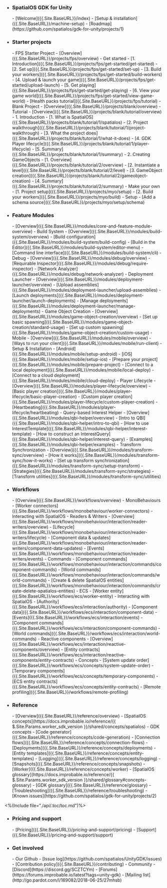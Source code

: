 ---
---
- <h3>SpatialOS GDK for Unity</h3>
    - [Welcome]({{.Site.BaseURL}}/index)
    - [Setup & installation]({{.Site.BaseURL}}/machine-setup)
    - [Roadmap](https://github.com/spatialos/gdk-for-unity/projects/1)
- <h3>Starter projects</h3>
    - FPS Starter Project
        - [Overview]({{.Site.BaseURL}}/projects/fps/overview)
        - Get started
            - [1. Introduction]({{.Site.BaseURL}}/projects/fps/get-started/get-started)
            - [2. Set up]({{.Site.BaseURL}}/projects/fps/get-started/set-up)
            - [3. Build your workers]({{.Site.BaseURL}}/projects/fps/get-started/build-workers)
            - [4. Upload & launch your game]({{.Site.BaseURL}}/projects/fps/get-started/upload-launch)
            - [5. Get playing]({{.Site.BaseURL}}/projects/fps/get-started/get-playing)
            - [6. View your game world]({{.Site.BaseURL}}/projects/fps/get-started/view-game-world)
        - [Health packs tutorial]({{.Site.BaseURL}}/projects/fps/tutorial)
    - Blank Project
        - [Overview]({{.Site.BaseURL}}/projects/blank/overview)
        - Tutorial
            - [Overview]({{.Site.BaseURL}}/projects/blank/tutorial/overview)
            - 1. Introduction
                - [1. What is SpatialOS]({{.Site.BaseURL}}/projects/blank/tutorial/1/spatialos)
                - [2. Project walkthrough]({{.Site.BaseURL}}/projects/blank/tutorial/1/project-walkthrough)
                - [3. What the project does]({{.Site.BaseURL}}/projects/blank/tutorial/1/what-it-does)
                - [4. GDK Player lifecycle]({{.Site.BaseURL}}/projects/blank/tutorial/1/player-lifecycle)
                - [5. Summary]({{.Site.BaseURL}}/projects/blank/tutorial/1/summary)
            - 2. Creating GameObjects
                - [1. Overview]({{.Site.BaseURL}}/projects/blank/tutorial/2/overview)
                - [2. Instantiate a level]({{.Site.BaseURL}}/projects/blank/tutorial/2/level)
                - [3. GameObject creation]({{.Site.BaseURL}}/projects/blank/tutorial/2/gameobject-creation)
                - [4. Summary]({{.Site.BaseURL}}/projects/blank/tutorial/2/summary)
    - Make your own
        - [1. Project setup]({{.Site.BaseURL}}/projects/myo/setup)
        - [2. Build your workers]({{.Site.BaseURL}}/projects/myo/build)
        - Setup
            - [Add a schema source]({{.Site.BaseURL}}/projects/myo/setup/schema)
- <h3>Feature Modules</h3>
    - [Overview]({{.Site.BaseURL}}/modules/core-and-feature-module-overview)
    - Build System
        - [Overview]({{.Site.BaseURL}}/modules/build-system/overview)
        - [Build configuration]({{.Site.BaseURL}}/modules/build-system/build-config)
        - [Build in the Editor]({{.Site.BaseURL}}/modules/build-system/editor-menu)
        - [Command line interface]({{.Site.BaseURL}}/modules/build-system/cli)
    - Debug
        - [Overview]({{.Site.BaseURL}}/modules/debug/overview)
        - [Requirable Inspector]({{.Site.BaseURL}}/modules/debug/require-inspector)
        - [Network Analyzer]({{.Site.BaseURL}}/modules/debug/network-analyzer)
    - Deployment Launcher
        - [Overview]({{.Site.BaseURL}}/modules/deployment-launcher/overview)
        - [Upload assemblies]({{.Site.BaseURL}}/modules/deployment-launcher/upload-assemblies)
        - [Launch deployments]({{.Site.BaseURL}}/modules/deployment-launcher/launch-deployments)
        - [Manage deployments]({{.Site.BaseURL}}/modules/deployment-launcher/manage-deployments)
    - Game Object Creation
        - [Overview]({{.Site.BaseURL}}/modules/game-object-creation/overview)
        - [Set up basic spawning]({{.Site.BaseURL}}/modules/game-object-creation/standard-usage)
        - [Set up custom spawning]({{.Site.BaseURL}}/modules/game-object-creation/custom-usage)
    - Mobile
        - [Overview]({{.Site.BaseURL}}/modules/mobile/overview)
        - [Ways to run your client]({{.Site.BaseURL}}/modules/mobile/run-client)
        - Setup & Installation
            - [Android]({{.Site.BaseURL}}/modules/mobile/setup-android)
            - [iOS]({{.Site.BaseURL}}/modules/mobile/setup-ios)
        - [Prepare your project]({{.Site.BaseURL}}/modules/mobile/prepare-project)
        - [Connect to a local deployment]({{.Site.BaseURL}}/modules/mobile/local-deploy)
        - [Connect to a cloud deployment]({{.Site.BaseURL}}/modules/mobile/cloud-deploy)
    - Player Lifecycle
        - [Overview]({{.Site.BaseURL}}/modules/player-lifecycle/overview)
        - [Basic player creation]({{.Site.BaseURL}}/modules/player-lifecycle/basic-player-creation)
        - [Custom player creation]({{.Site.BaseURL}}/modules/player-lifecycle/custom-player-creation)
        - [Heartbeating]({{.Site.BaseURL}}/modules/player-lifecycle/heartbeating)
    - Query-based Interest Helper
        - [Overview]({{.Site.BaseURL}}/modules/qbi-helper/overview)
        - [Intro to QBI]({{.Site.BaseURL}}/modules/qbi-helper/intro-to-qbi)
        - [How to use InterestTemplate]({{.Site.BaseURL}}/modules/qbi-helper/interest-template)
        - [How to construct an InterestQuery]({{.Site.BaseURL}}/modules/qbi-helper/interest-query)
        - [Examples]({{.Site.BaseURL}}/modules/qbi-helper/examples)
    - Transform Synchronization
        - [Overview]({{.Site.BaseURL}}/modules/transform-sync/overview)
        - [How it works]({{.Site.BaseURL}}/modules/transform-sync/how-it-works)
        - [Set up transform synchronization]({{.Site.BaseURL}}/modules/transform-sync/setup-transform)
        - [Strategies]({{.Site.BaseURL}}/modules/transform-sync/strategies)
        - [Transform utilities]({{.Site.BaseURL}}/modules/transform-sync/utilities)
- <h3>Workflows</h3>
    - [Overview]({{.Site.BaseURL}}/workflows/overview)
    - MonoBehaviours
        - [Worker connectors]({{.Site.BaseURL}}/workflows/monobehaviour/worker-connectors)
        - Interacting with SpatialOS
            - Readers & Writers
                - [Overview]({{.Site.BaseURL}}/workflows/monobehaviour/interaction/reader-writers/overview)
                - [Lifecycle]({{.Site.BaseURL}}/workflows/monobehaviour/interaction/reader-writers/lifecycle)
                - [Component data & updates]({{.Site.BaseURL}}/workflows/monobehaviour/interaction/reader-writers/component-data-updates)
                - [Events]({{.Site.BaseURL}}/workflows/monobehaviour/interaction/reader-writers/events)
            - Commands
                - [Component commands]({{.Site.BaseURL}}/workflows/monobehaviour/interaction/commands/component-commands)
                - [World commands]({{.Site.BaseURL}}/workflows/monobehaviour/interaction/commands/world-commands)
                - [Create & delete SpatialOS entities]({{.Site.BaseURL}}/workflows/monobehaviour/interaction/commands/create-delete-spatialos-entities)
    - ECS
        - [Worker entity]({{.Site.BaseURL}}/workflows/ecs/worker-entity)
        - Interacting with SpatialOS
            - [Authority]({{.Site.BaseURL}}/workflows/ecs/interaction/authority)
            - [Component data]({{.Site.BaseURL}}/workflows/ecs/interaction/component-data)
            - [Events]({{.Site.BaseURL}}/workflows/ecs/interaction/events)
            - [Component commands]({{.Site.BaseURL}}/workflows/ecs/interaction/component-commands)
            - [World commands]({{.Site.BaseURL}}/workflows/ecs/interaction/world-commands)
            - Reactive components
                - [Overview]({{.Site.BaseURL}}/workflows/ecs/interaction/reactive-components/overview)
                - [Entity contracts]({{.Site.BaseURL}}/workflows/ecs/interaction/reactive-components/entity-contracts)
        - Concepts
            - [System update order]({{.Site.BaseURL}}/workflows/ecs/concepts/system-update-order)
            - [Temporary components]({{.Site.BaseURL}}/workflows/ecs/concepts/temporary-components)
            - [ECS entity contracts]({{.Site.BaseURL}}/workflows/ecs/concepts/entity-contracts)
    - [Remote profiling]({{.Site.BaseURL}}/workflows/remote-profiling)
- <h3>Reference</h3>
    - [Overview]({{.Site.BaseURL}}/reference/overview)
    - [SpatialOS concepts](https://docs.improbable.io/reference/{{ $.Site.Params.worker_sdk_version }}/shared/concepts/spatialos)
    - GDK concepts
        - [Code generator]({{.Site.BaseURL}}/reference/concepts/code-generation)
        - [Connection flows]({{.Site.BaseURL}}/reference/concepts/connection-flows)
        - [Deployments]({{.Site.BaseURL}}/reference/concepts/deployments)
        - [Entity templates]({{.Site.BaseURL}}/reference/concepts/entity-templates)
        - [Logging]({{.Site.BaseURL}}/reference/concepts/logging)
        - [Snapshots]({{.Site.BaseURL}}/reference/concepts/snapshots)
        - [Worker]({{.Site.BaseURL}}/reference/concepts/worker)
    - [SpatialOS glossary](https://docs.improbable.io/reference/{{ $.Site.Params.worker_sdk_version }}/shared/glossary#concepts-glossary)
    - [GDK glossary]({{.Site.BaseURL}}/reference/glossary)
    - [Troubleshooting]({{.Site.BaseURL}}/reference/troubleshooting)
    - [Known issues](https://github.com/spatialos/gdk-for-unity/projects/2)
<%(Include file="./api/.toc/toc.md")%>
- <h3>Pricing and support</h3>
    - [Pricing]({{.Site.BaseURL}}/pricing-and-support/pricing)
    - [Support]({{.Site.BaseURL}}/pricing-and-support/support)
- <h3>Get involved</h3>
    - Our Github
        - [Issue log](https://github.com/spatialos/UnityGDK/issues)
        - [Contribution policy]({{.Site.BaseURL}}/contributing)
    - Community
        - [Discord](https://discord.gg/SCZTCYm)
        - [Forums](https://forums.improbable.io/latest?tags=unity-gdk)
        - [Mailing list](http://go.pardot.com/l/169082/2018-06-25/27mhsb)
